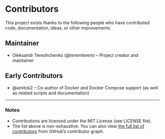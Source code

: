 # Contributors

This project exists thanks to the following people who have contributed code, documentation, ideas, or other improvements.

## Maintainer
- Oleksandr Tereshchenko (@teremterem) – Project creator and maintainer

## Early Contributors
- @amitok2 – Co-author of Docker and Docker Compose support (as well as related scripts and documentation)

---

### Notes
- Contributions are licensed under the MIT License (see LICENSE file).
- The list above is non-exhaustive. You can also view [the full list of contributors](https://github.com/teremterem/litellm-server-boilerplate/graphs/contributors) from GitHub’s contributor graph.
